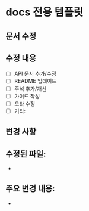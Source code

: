 # docs 전용 템플릿

## 문서 수정

## 수정 내용

- [ ]  API 문서 추가/수정
- [ ]  README 업데이트
- [ ]  주석 추가/개선
- [ ]  가이드 작성
- [ ]  오타 수정
- [ ]  기타:

## 변경 사항

<!-- 어떤 문서를 수정했나요? -->

## **수정된 파일:**

- 

## **주요 변경 내용:**

-

